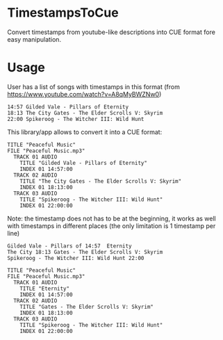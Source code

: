 # TimestampsToCue
Convert timestamps from youtube-like descriptions into CUE format fore easy manipulation.

# Usage
User has a list of songs with timestamps in this format (from https://www.youtube.com/watch?v=A8qMyBWZNw0)

```
14:57 Gilded Vale - Pillars of Eternity
18:13 The City Gates - The Elder Scrolls V: Skyrim
22:00 Spikeroog - The Witcher III: Wild Hunt
```

This library/app allows to convert it into a CUE format:

```
TITLE "Peaceful Music"
FILE "Peaceful Music.mp3"
  TRACK 01 AUDIO
    TITLE "Gilded Vale - Pillars of Eternity"
    INDEX 01 14:57:00
  TRACK 02 AUDIO
    TITLE "The City Gates - The Elder Scrolls V: Skyrim"
    INDEX 01 18:13:00
  TRACK 03 AUDIO
    TITLE "Spikeroog - The Witcher III: Wild Hunt"
    INDEX 01 22:00:00
```

Note: the timestamp does not has to be at the beginning, it works as well with timestamps in different places (the only limitation is 1 timestamp per line)

```
Gilded Vale - Pillars of 14:57  Eternity
The City 18:13 Gates - The Elder Scrolls V: Skyrim
Spikeroog - The Witcher III: Wild Hunt 22:00
```

```
TITLE "Peaceful Music"
FILE "Peaceful Music.mp3"
  TRACK 01 AUDIO
    TITLE "Eternity"
    INDEX 01 14:57:00
  TRACK 02 AUDIO
    TITLE "Gates - The Elder Scrolls V: Skyrim"
    INDEX 01 18:13:00
  TRACK 03 AUDIO
    TITLE "Spikeroog - The Witcher III: Wild Hunt"
    INDEX 01 22:00:00
```
